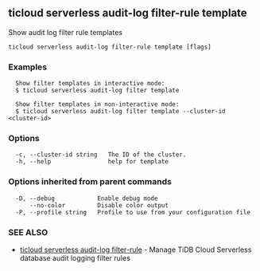 ## ticloud serverless audit-log filter-rule template

Show audit log filter rule templates

```
ticloud serverless audit-log filter-rule template [flags]
```

### Examples

```
  Show filter templates in interactive mode:
  $ ticloud serverless audit-log filter template

  Show filter templates in non-interactive mode:
  $ ticloud serverless audit-log filter template --cluster-id <cluster-id>
```

### Options

```
  -c, --cluster-id string   The ID of the cluster.
  -h, --help                help for template
```

### Options inherited from parent commands

```
  -D, --debug            Enable debug mode
      --no-color         Disable color output
  -P, --profile string   Profile to use from your configuration file
```

### SEE ALSO

* [ticloud serverless audit-log filter-rule](ticloud_serverless_audit-log_filter-rule.md)	 - Manage TiDB Cloud Serverless database audit logging filter rules

